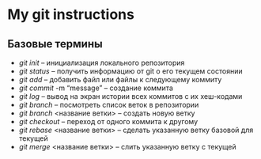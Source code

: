 # My git instructions

## Базовые термины

* *git init* – инициализация локального репозитория
* *git status* – получить информацию от git о его текущем состоянии
* *git add* – добавить файл или файлы к следующему коммиту
* *git commit* -m “message” – создание коммита
* *git log* – вывод на экран истории всех коммитов с их хеш-кодами
* *git branch* – посмотреть список веток в репозитории
* *git branch* <название ветки> – создать новую ветку
* *git checkout* – переход от одного коммита к другому
* *git rebase* <название ветки> – сделать указанную ветку базовой для текущей 
* *git merge* <название ветки> – слить указанную ветку с текущей
